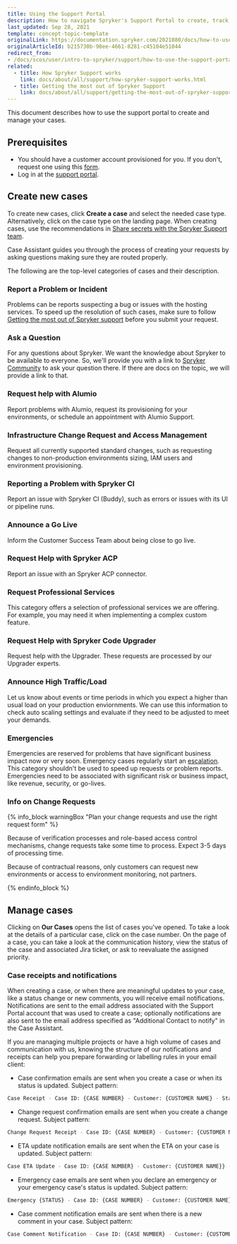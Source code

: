 ```yaml
---
title: Using the Support Portal
description: How to navigate Spryker's Support Portal to create, track, and manage support cases efficiently for seamless issue resolution
last_updated: Sep 28, 2021
template: concept-topic-template
originalLink: https://documentation.spryker.com/2021080/docs/how-to-use-the-support-portal
originalArticleId: b215730b-98ee-4661-8281-c45104e51044
redirect_from:
- /docs/scos/user/intro-to-spryker/support/how-to-use-the-support-portal.html
related:
  - title: How Spryker Support works
    link: docs/about/all/support/how-spryker-support-works.html
  - title: Getting the most out of Spryker Support
    link: docs/about/all/support/getting-the-most-out-of-spryker-support.html
---
```


This document describes how to use the support portal to create and manage your cases.

## Prerequisites

* You should have a customer account provisioned for you. If you don't, request one using this [form](https://www.surveymonkey.com/r/XYK5R26).
* Log in at the [support portal](https://support.spryker.com).

## Create new cases

To create new cases, click **Create a case** and select the needed case type. Alternatively, click on the case type on the landing page. When creating cases, use the recommendations in [Share secrets with the Spryker Support team](/docs/about/all/support/share-secrets-with-the-spryker-support-team.html).

Case Assistant guides you through the process of creating your requests by asking questions making sure they are routed properly.

The following are the top-level categories of cases and their description.

### Report a Problem or Incident

Problems can be reports suspecting a bug or issues with the hosting services. To speed up the resolution of such cases, make sure to follow [Getting the most out of Spryker support](/docs/about/all/support/getting-the-most-out-of-spryker-support.html) before you submit your request.

### Ask a Question

For any questions about Spryker. We want the knowledge about Spryker to be available to everyone. So, we'll provide you with a link to [Spryker Community](https://commercequest.space/) to ask your question there. If there are docs on the topic, we will provide a link to that.

### Request help with Alumio

Report problems with Alumio, request its provisioning for your environments, or schedule an appointment with Alumio Support.

### Infrastructure Change Request and Access Management

Request all currently supported standard changes, such as requesting changes to non-production environments sizing, IAM users and environment provisioning.

### Reporting a Problem with Spryker CI

Report an issue with Spryker CI (Buddy), such as errors or issues with its UI or pipeline runs.

### Announce a Go Live

Inform the Customer Success Team about being close to go live.

### Request Help with Spryker ACP

Report an issue with an Spryker ACP connector.

### Request Professional Services

This category offers a selection of professional services we are offering. For example, you may need it when implementing a complex custom feature.

### Request Help with Spryker Code Upgrader

Request help with the Upgrader. These requests are processed by our Upgrader experts.

### Announce High Traffic/Load

Let us know about events or time periods in which you expect a higher than usual load on your production enviornments. We can use this information to check auto scaling settings and evaluate if they need to be adjusted to meet your demands.

### Emergencies

Emergencies are reserved for problems that have significant business impact now or very soon. Emergency cases regularly start an [escalation](/docs/about/all/support/support-case-escalations.html). This category shouldn't be used to speed up requests or problem reports. Emergencies need to be associated with significant risk or business impact, like revenue, security, or go-lives.

### Info on Change Requests

{% info_block warningBox "Plan your change requests and use the right request form" %}

Because of verification processes and role-based access control mechanisms, change requests take some time to process. Expect 3-5 days of processing time.

Because of contractual reasons, only customers can request new environments or access to environment monitoring, not partners.

{% endinfo_block %}

## Manage cases

Clicking on **Our Cases** opens the list of cases you've opened. To take a look at the details of a particular case, click on the case number. On the page of a case, you can take a look at the communication history, view the status of the case and associated Jira ticket, or ask to reevaluate the assigned priority.

### Case receipts and notifications

When creating a case, or when there are meaningful updates to your case, like a status change or new comments, you will receive email notifications. Notifications are sent to the email address associated with the Support Portal account that was used to create a case; optionally notifications are also sent to the email address specified as "Additional Contact to notify" in the Case Assistant.

If you are managing multiple projects or have a high volume of cases and communication with us, knowing the structure of our notifications and receipts can help you prepare forwarding or labelling rules in your email client:


* Case confirmation emails are sent when you create a case or when its status is updated. Subject pattern:
```bash
Case Receipt - Case ID: {CASE NUMBER} - Customer: {CUSTOMER NAME} - Status: {STATUS}. {TRACKING ID}
```

* Change request confirmation emails are sent when you create a change request. Subject pattern:
```bash
Change Request Receipt - Case ID: {CASE NUMBER} - Customer: {CUSTOMER NAME} - Status: {STATUS}. {TRACKING ID}
```

* ETA update notification emails are sent when the ETA on your case is updated. Subject pattern:
```bash
Case ETA Update - Case ID: {CASE NUMBER} - Customer: {CUSTOMER NAME}} - ETA: {ETA}. {TRACKING ID}
```

* Emergency case emails are sent when you declare an emergency or your emergency case's status is updated. Subject pattern:
```bash
Emergency {STATUS} - Case ID: {CASE NUMBER} - Customer: {CUSTOMER NAME} {TRACKING ID}
```

* Case comment notification emails are sent when there is a new comment in your case. Subject pattern:
```bash
Case Comment Notification - Case ID: {CASE NUMBER} - Customer: {CUSTOMER NAME} - Status: {STATUS} {Tracking ID}
```
